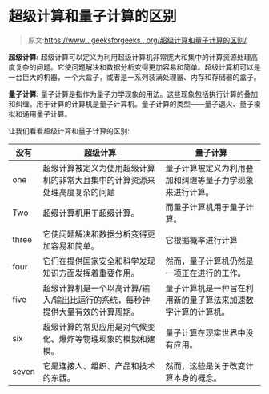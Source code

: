 # 超级计算和量子计算的区别

> 原文:[https://www . geeksforgeeks . org/超级计算和量子计算的区别/](https://www.geeksforgeeks.org/difference-between-supercomputing-and-quantum-computing/)

**超级计算:**
超级计算可以定义为利用超级计算机非常庞大和集中的计算资源处理高度复杂的问题。它使问题解决和数据分析变得更加容易和简单。超级计算机可以是一台巨大的机器，一个大盒子，或者是一系列装满处理器、内存和存储器的盒子。

**量子计算:**
量子计算是指作为量子力学现象的用法。这些现象包括执行计算的叠加和纠缠。用于计算的计算机是量子计算机。量子计算的类型——量子退火、量子模拟和通用量子计算。

让我们看看超级计算和量子计算的区别:

<center>

| 没有 | 超级计算 | 量子计算 |
| --- | --- | --- |
| one | 超级计算被定义为使用超级计算机的非常大且集中的计算资源来处理高度复杂的问题 | 量子计算被定义为利用叠加和纠缠等量子力学现象来进行计算。 |
| Two | 超级计算机用于超级计算。 | 而量子计算机用于量子计算。 |
| three | 它使问题解决和数据分析变得更加容易和简单。 | 它根据概率进行计算 |
| four | 它们在提供国家安全和科学发现知识方面发挥着重要作用。 | 然而，量子计算机仍然是一项正在进行的工作。 |
| five | 超级计算机是一个以高计算/输入/输出比运行的系统，每秒钟提供大量有效的计算周期。 | 量子计算机是一种旨在利用新的量子算法来加速数字计算的计算机。 |
| six | 超级计算的常见应用是对气候变化、爆炸等物理现象的模拟和建模。 | 量子计算在现实世界中没有应用。 |
| seven | 它是连接人、组织、产品和技术的东西。 | 然而，这些是关于改变计算本身的概念。 |

</center>